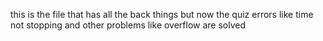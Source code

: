 this is the file that has all the back things but now the quiz errors like time not stopping and other problems like overflow are solved
